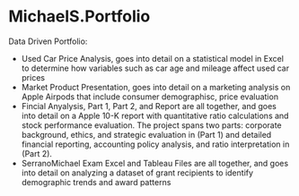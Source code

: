 # MichaelS.Portfolio

Data Driven Portfolio:

- Used Car Price Analysis, goes into detail on a statistical model in Excel to determine how variables such as car age and mileage affect used car prices
- Market Product Presentation, goes into detail on a marketing analysis on Apple Airpods that include consumer demographisc, price evaluation
- Fincial Anyalysis, Part 1, Part 2, and Report are all together, and goes into detail on a Apple 10-K report with quantitative ratio calculations and stock performance evaluation. The project spans two parts: corporate background, ethics, and strategic evaluation in (Part 1) and detailed financial reporting, accounting policy analysis, and ratio interpretation in (Part 2).
- SerranoMichael Exam Excel and Tableau Files are all together, and goes into detail on analyzing a dataset of grant recipients to identify demographic trends and award patterns

